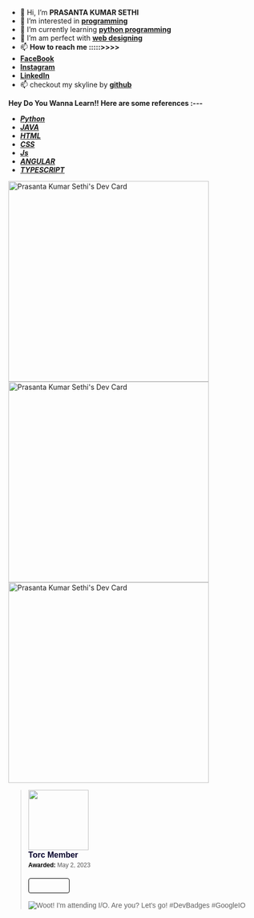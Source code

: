 - 👋 Hi, I’m **PRASANTA KUMAR SETHI**
- 👀 I’m interested in **[programming](https://medium.com/easyread/the-one-programming-language-to-rule-them-all-989ccc024b1b)**
- 🌱 I’m currently learning **[python programming](http://educative.io/)**
- 💞️ I’m am perfect with **[web designing](https://www.commonlounge.com/)**
- 📫 **How to reach me :::::>>>>**
- **[FaceBook](https://www.facebook.com/prasantakumar.sethi.35)**
- **[Instagram](https://www.instagram.com/its_simply_prasanta/)**
- **[LinkedIn](https://www.linkedin.com/in/prasanta-kumar-sethi-748578181/)**                 
- 📫 checkout my skyline by **[github](https://skyline.github.com/prasantakumarsethi/2020)**

**Hey Do You Wanna Learn!! Here are some references :---**
- **[*Python*](http://educative.io/)**
- **[*JAVA*](https://docs.oracle.com/en/java/javase/17/books.html)**
- **[*HTML*](https://www.commonlounge.com/discussion/ebca08ff8cab4006a49727824533224b)**
- **[*CSS*](https://www.commonlounge.com/discussion/ebca08ff8cab4006a49727824533224b)**
- **[*Js*](https://www.udemy.com/course/the-complete-javascript-course/?gclid=CjwKCAjw-e2EBhAhEiwAJI5jg_CeGGFVIlwvoRjlBT5pk14r7O72Bqgeg0bgupsdh7lK_STW43g1wxoC8sAQAvD_BwE&matchtype=e&utm_campaign=LongTail_la.EN_cc.INDIA&utm_content=deal4584&utm_medium=udemyads&utm_source=adwords&utm_term=_._ag_80573541753_._ad_387397682845_._kw_javascript+course_._de_c_._dm__._pl__._ti_kwd-301591468701_._li_1007799_._pd__._)**
- **[*ANGULAR*](https://angular.io/)**
- **[*TYPESCRIPT*](https://www.typescriptlang.org/)**
<!---
prasantakumarsethi/prasantakumarsethi is a ✨ special ✨ repository because its `README.md` (this file) appears on your GitHub profile.
You can click the Preview link to take a look at your changes.
--->

  <a href="https://app.daily.dev/prasnatakumarsethi"><img src="https://api.daily.dev/devcards/87dc87aeffa74cb5a7fcafebf23a67ea.png?r=j4e" width="400" alt="Prasanta Kumar Sethi's Dev Card"/></a>
  <span><a href="https://app.daily.dev/prasnatakumarsethi"><img src="https://api.daily.dev/devcards/87dc87aeffa74cb5a7fcafebf23a67ea.png?r=zrv" width="400" alt="Prasanta Kumar Sethi's Dev Card"/></a></span>
  <span>
  <span><a href="https://app.daily.dev/prasnatakumarsethi"><img src="https://api.daily.dev/devcards/87dc87aeffa74cb5a7fcafebf23a67ea.png?r=zrv" width="400" alt="Prasanta Kumar Sethi's Dev Card"/></a></span>
  <span>
  <blockquote class="badgr-badge" style="font-family: Helvetica, Roboto, &quot;Segoe UI&quot;, Calibri, sans-serif;"><a href="https://api.badgr.io/public/assertions/-H54C5XOSiWc1J17b79-YA?identity__email=prasanta2001.official%40gmail.com"><img width="120px" height="120px" src="https://api.badgr.io/public/assertions/-H54C5XOSiWc1J17b79-YA/image"></a><p class="badgr-badge-name" style="hyphens: auto; overflow-wrap: break-word; word-wrap: break-word; margin: 0; font-size: 16px; font-weight: 600; font-style: normal; font-stretch: normal; line-height: 1.25; letter-spacing: normal; text-align: left; color: #05012c;">Torc Member</p><p class="badgr-badge-date" style="margin: 0; font-size: 12px; font-style: normal; font-stretch: normal; line-height: 1.67; letter-spacing: normal; text-align: left; color: #555555;"><strong style="font-size: 12px; font-weight: bold; font-style: normal; font-stretch: normal; line-height: 1.67; letter-spacing: normal; text-align: left; color: #000;">Awarded: </strong>May 2, 2023</p><p style="margin: 16px 0; padding: 0;"><a class="badgr-badge-verify" target="_blank" href="https://badgecheck.io?url=https%3A%2F%2Fapi.badgr.io%2Fpublic%2Fassertions%2F-H54C5XOSiWc1J17b79-YA%3Fidentity__email%3Dprasanta2001.official%2540gmail.com&amp;identity__email=prasanta2001.official%40gmail.com" style="box-sizing: content-box; display: flex; align-items: center; justify-content: center; margin: 0; font-size:14px; font-weight: bold; width: 48px; height: 16px; border-radius: 4px; border: solid 1px black; text-decoration: none; padding: 6px 16px; margin: 16px 0; color: black;"></a></p</blockquote>
<img alt="Woot! I'm attending I/O. Are you? Let's go! #DevBadges #GoogleIO" class="badge-icon" src="https://developers.google.com/static/profile/badges/events/io/2023/attendee/badge.svg"></span>

